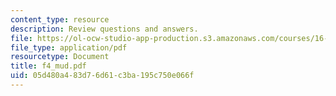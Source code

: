 ```yaml
---
content_type: resource
description: Review questions and answers.
file: https://ol-ocw-studio-app-production.s3.amazonaws.com/courses/16-01-unified-engineering-i-ii-iii-iv-fall-2005-spring-2006/05d480a483d76d61c3ba195c750e066f_f4_mud.pdf
file_type: application/pdf
resourcetype: Document
title: f4_mud.pdf
uid: 05d480a4-83d7-6d61-c3ba-195c750e066f
---
```

